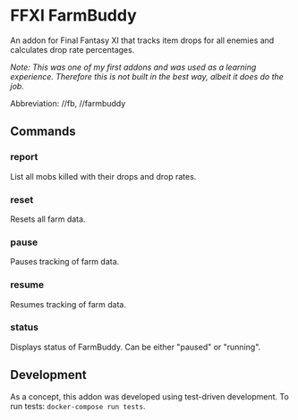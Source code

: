 # FFXI FarmBuddy

An addon for Final Fantasy XI that tracks item drops for all enemies and calculates drop rate percentages.

_Note: This was one of my first addons and was used as a learning experience. Therefore this is not built in the best way, albeit it does do the job._

Abbreviation: //fb, //farmbuddy

## Commands

### report

List all mobs killed with their drops and drop rates.

### reset

Resets all farm data.

### pause

Pauses tracking of farm data.

### resume

Resumes tracking of farm data.

### status

Displays status of FarmBuddy. Can be either "paused" or "running".

## Development

As a concept, this addon was developed using test-driven development. To run tests: `docker-compose run tests`.
